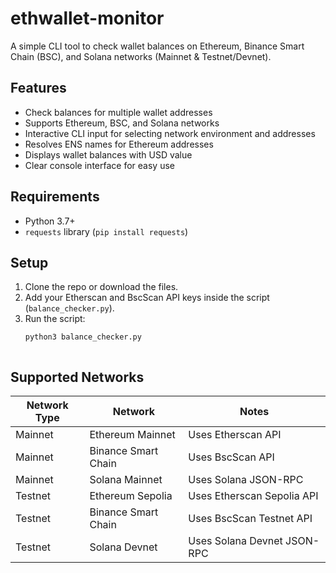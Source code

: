 # ethwallet-monitor

A simple CLI tool to check wallet balances on Ethereum, Binance Smart Chain (BSC), and Solana networks (Mainnet & Testnet/Devnet).

## Features
- Check balances for multiple wallet addresses
- Supports Ethereum, BSC, and Solana networks
- Interactive CLI input for selecting network environment and addresses
- Resolves ENS names for Ethereum addresses
- Displays wallet balances with USD value
- Clear console interface for easy use

## Requirements
- Python 3.7+
- `requests` library (`pip install requests`)

## Setup
1. Clone the repo or download the files.
2. Add your Etherscan and BscScan API keys inside the script (`balance_checker.py`).
3. Run the script:
   ```bash
   python3 balance_checker.py



## Supported Networks

| Network Type | Network                | Notes                        |
|--------------|------------------------|------------------------------|
| Mainnet      | Ethereum Mainnet       | Uses Etherscan API           |
| Mainnet      | Binance Smart Chain    | Uses BscScan API             |
| Mainnet      | Solana Mainnet         | Uses Solana JSON-RPC         |
| Testnet      | Ethereum Sepolia       | Uses Etherscan Sepolia API   |
| Testnet      | Binance Smart Chain    | Uses BscScan Testnet API     |
| Testnet      | Solana Devnet          | Uses Solana Devnet JSON-RPC  |
